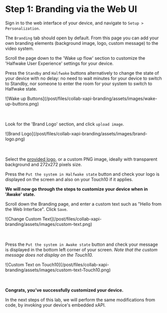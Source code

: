 # Step 1: Branding via the Web UI

Sign in to the web interface of your device, and navigate to `Setup > Personalization`.

The `Branding` tab should open by default. 
From this page you can add your own branding elements (background image, logo, custom message) to the video system. 

Scroll the page down to the 'Wake up flow' section to customize the 'Halfwake User Experience' settings for your device.

Press the `Standby` and `Halfwake` buttons alternatively to change the state of your device with no delay: no need to wait minutes for your device to switch to Standby, nor someone to enter the room for your system to switch to Halfwake state.

<div align="left">![Wake up Buttons](/post/files/collab-xapi-branding/assets/images/wake-up-buttons.png)</div><br/><br/>


Look for the 'Brand Logo' section, and click `upload image`.

<div align="left">![Brand Logo](/post/files/collab-xapi-branding/assets/images/brand-logo.png)</div><br/><br/>


Select the [provided logo](), or a custom PNG image, ideally with transparent background and 272x272 pixels size.

Press the `Put the system in Halfwake state` button and check your logo is displayed on the screen and also on your Touch10 if it applies.
     

**We will now go through the steps to customize your device when in 'Awake' state.**

Scroll down the Branding page, and enter a custom text such as "Hello from the Web Interface". Click `Save`.

<div align="left">![Change Custom Text](/post/files/collab-xapi-branding/assets/images/custom-text.png)</div><br/><br/>


Press the `Put the system in Awake state` button and check your message is displayed in the bottom left corner of your screen. 
_Note that the custom message does not display on the Touch10._

<div align="left">![Custom Text on Touch10](/post/files/collab-xapi-branding/assets/images/custom-text-Touch10.png)</div><br/><br/>


**Congrats, you’ve successfully customized your device.**

In the next steps of this lab, we will perform the same modifications from code, by invoking your device's embedded xAPI.

